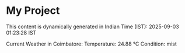 # My Project

This content is dynamically generated in Indian Time (IST): 2025-09-03 01:23:28 IST


Current Weather in Coimbatore:
Temperature: 24.88 °C
Condition: mist
